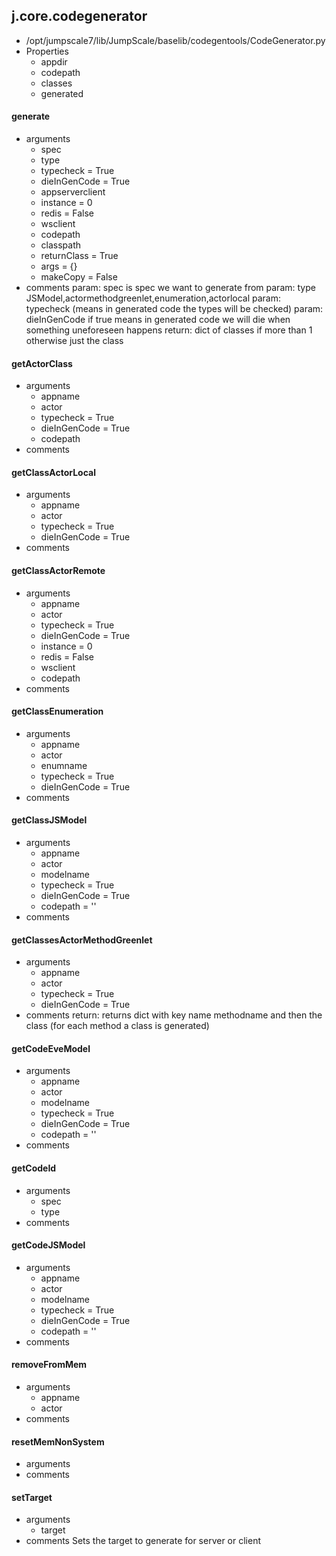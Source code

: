 ## j.core.codegenerator

- /opt/jumpscale7/lib/JumpScale/baselib/codegentools/CodeGenerator.py
- Properties
    - appdir
    - codepath
    - classes
    - generated

#### generate 
- arguments
    - spec
    - type
    - typecheck = True
    - dieInGenCode = True
    - appserverclient
    - instance = 0
    - redis = False
    - wsclient
    - codepath
    - classpath
    - returnClass = True
    - args = \{\}
    - makeCopy = False
- comments
    param: spec is spec we want to generate from
    param: type JSModel,actormethodgreenlet,enumeration,actorlocal
    param: typecheck (means in generated code the types will be checked)
    param: dieInGenCode  if true means in generated code we will die when something uneforeseen happens
    return: dict of classes if more than 1 otherwise just the class

#### getActorClass 
- arguments
    - appname
    - actor
    - typecheck = True
    - dieInGenCode = True
    - codepath
- comments
    

#### getClassActorLocal 
- arguments
    - appname
    - actor
    - typecheck = True
    - dieInGenCode = True
- comments
    

#### getClassActorRemote 
- arguments
    - appname
    - actor
    - typecheck = True
    - dieInGenCode = True
    - instance = 0
    - redis = False
    - wsclient
    - codepath
- comments
    

#### getClassEnumeration 
- arguments
    - appname
    - actor
    - enumname
    - typecheck = True
    - dieInGenCode = True
- comments
    

#### getClassJSModel 
- arguments
    - appname
    - actor
    - modelname
    - typecheck = True
    - dieInGenCode = True
    - codepath = ''
- comments
    

#### getClassesActorMethodGreenlet 
- arguments
    - appname
    - actor
    - typecheck = True
    - dieInGenCode = True
- comments
    return: returns dict with key name methodname and then the class (for each method a class is generated)

#### getCodeEveModel 
- arguments
    - appname
    - actor
    - modelname
    - typecheck = True
    - dieInGenCode = True
    - codepath = ''
- comments
    

#### getCodeId 
- arguments
    - spec
    - type
- comments
    

#### getCodeJSModel 
- arguments
    - appname
    - actor
    - modelname
    - typecheck = True
    - dieInGenCode = True
    - codepath = ''
- comments
    

#### removeFromMem 
- arguments
    - appname
    - actor
- comments
    

#### resetMemNonSystem 
- arguments
- comments
    

#### setTarget 
- arguments
    - target
- comments
    Sets the target to generate for server or client

